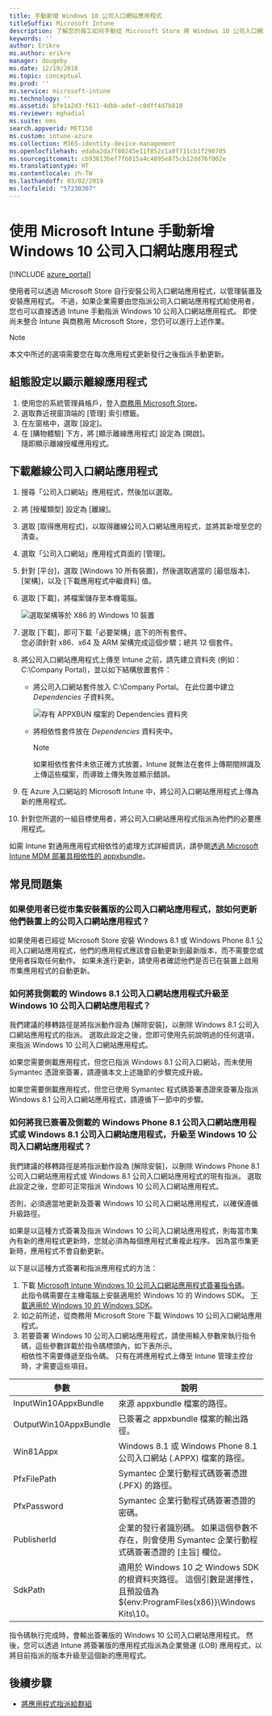 ```yaml
---
title: 手動新增 Windows 10 公司入口網站應用程式
titleSuffix: Microsoft Intune
description: 了解您的員工如何手動從 Microsoft Store 將 Windows 10 公司入口網站應用程式新增到他們的電腦上。
keywords: ''
author: Erikre
ms.author: erikre
manager: dougeby
ms.date: 12/19/2018
ms.topic: conceptual
ms.prod: ''
ms.service: microsoft-intune
ms.technology: ''
ms.assetid: bfe1a2d3-f611-4dbb-adef-c0dff4d7b810
ms.reviewer: mghadial
ms.suite: ems
search.appverid: MET150
ms.custom: intune-azure
ms.collection: M365-identity-device-management
ms.openlocfilehash: edaba2da7f80245e11f852c1a8f711cb1f290705
ms.sourcegitcommit: cb93613bef7f6015a4c4095e875cb12dd76f002e
ms.translationtype: HT
ms.contentlocale: zh-TW
ms.lasthandoff: 03/02/2019
ms.locfileid: "57230307"
---
```

# <a name="manually-add-the-windows-10-company-portal-app-by-using-microsoft-intune"></a>使用 Microsoft Intune 手動新增 Windows 10 公司入口網站應用程式

[!INCLUDE [azure_portal](./includes/azure_portal.md)]

使用者可以透過 Microsoft Store 自行安裝公司入口網站應用程式，以管理裝置及安裝應用程式。 不過，如果企業需要由您指派公司入口網站應用程式給使用者，您也可以直接透過 Intune 手動指派 Windows 10 公司入口網站應用程式。 即使尚未整合 Intune 與商務用 Microsoft Store，您仍可以進行上述作業。

 > [!NOTE]
 > 本文中所述的選項需要您在每次應用程式更新發行之後指派手動更新。

## <a name="configure-settings-to-show-offline-apps"></a>組態設定以顯示離線應用程式
1. 使用您的系統管理員帳戶，登入[商務用 Microsoft Store](https://www.microsoft.com/business-store)。
2. 選取靠近視窗頂端的 [管理] 索引標籤。
3. 在左窗格中，選取 [設定]。
4. 在 [購物體驗] 下方，將 [顯示離線應用程式] 設定為 [開啟]。  
    隨即顯示離線授權應用程式。

## <a name="download-the-offline-company-portal-app"></a>下載離線公司入口網站應用程式
1. 搜尋「公司入口網站」應用程式，然後加以選取。
2. 將 [授權類型] 設定為 [離線]。
3. 選取 [取得應用程式]，以取得離線公司入口網站應用程式，並將其新增至您的清查。
4. 選取「公司入口網站」應用程式頁面的 [管理]。
5. 針對 [平台]，選取 [Windows 10 所有裝置]，然後選取適當的 [最低版本]、[架構]，以及 [下載應用程式中繼資料] 值。 
6. 選取 [下載]，將檔案儲存至本機電腦。

    ![選取架構等於 X86 的 Windows 10 裝置](./media/Win10CP-all-devices.png)

7. 選取 [下載]，即可下載「必要架構」底下的所有套件。  
    您必須針對 x86、x64 及 ARM 架構完成這個步驟；總共 12 個套件。
8. 將公司入口網站應用程式上傳至 Intune 之前，請先建立資料夾 (例如：C:\Company Portal)，並以如下結構放置套件：
   - 將公司入口網站套件放入 C:\Company Portal。 在此位置中建立 *Dependencies* 子資料夾。  

     ![存有 APPXBUN 檔案的 Dependencies 資料夾](./media/Win10CP-Dependencies-save.png)

   - 將相依性套件放在 *Dependencies* 資料夾中。 

     > [!NOTE]
     > 如果相依性套件未依正確方式放置，Intune 就無法在套件上傳期間辨識及上傳這些檔案，而導致上傳失敗並顯示錯誤。

9. 在 Azure 入口網站的 Microsoft Intune 中，將公司入口網站應用程式上傳為新的應用程式。 
10. 針對您所選的一組目標使用者，將公司入口網站應用程式指派為他們的必要應用程式。  

如需 Intune 對通用應用程式相依性的處理方式詳細資訊，請參閱[透過 Microsoft Intune MDM 部署具相依性的 appxbundle](https://blogs.technet.microsoft.com/configmgrdogs/2016/11/30/deploying-an-appxbundle-with-dependencies-via-microsoft-intune-mdm/)。  

## <a name="frequently-asked-questions"></a>常見問題集 
### <a name="how-do-i-update-the-company-portal-app-on-my-users-devices-if-they-have-already-installed-the-older-apps-from-the-store"></a>如果使用者已從市集安裝舊版的公司入口網站應用程式，該如何更新他們裝置上的公司入口網站應用程式？
如果使用者已經從 Microsoft Store 安裝 Windows 8.1 或 Windows Phone 8.1 公司入口網站應用程式，他們的應用程式應該會自動更新到最新版本，而不需要您或使用者採取任何動作。 如果未進行更新，請使用者確認他們是否已在裝置上啟用市集應用程式的自動更新。   

### <a name="how-do-i-upgrade-my-sideloaded-windows-81-company-portal-app-to-the-windows-10-company-portal-app"></a>如何將我側載的 Windows 8.1 公司入口網站應用程式升級至 Windows 10 公司入口網站應用程式？
我們建議的移轉路徑是將指派動作設為 [解除安裝]，以刪除 Windows 8.1 公司入口網站應用程式的指派。 選取此設定之後，您即可使用先前說明過的任何選項，來指派 Windows 10 公司入口網站應用程式。  

如果您需要側載應用程式，但您已指派 Windows 8.1 公司入口網站，而未使用 Symantec 憑證來簽署，請遵循本文上述幾節的步驟完成升級。

如果您需要側載應用程式，但您已使用 Symantec 程式碼簽署憑證來簽署及指派 Windows 8.1 公司入口網站應用程式，請遵循下一節中的步驟。

### <a name="how-do-i-upgrade-my-signed-and-sideloaded-windows-phone-81-company-portal-app-or-windows-81-company-portal-app-to-the-windows-10-company-portal-app"></a>如何將我已簽署及側載的 Windows Phone 8.1 公司入口網站應用程式或 Windows 8.1 公司入口網站應用程式，升級至 Windows 10 公司入口網站應用程式？
我們建議的移轉路徑是將指派動作設為 [解除安裝]，以刪除 Windows Phone 8.1 公司入口網站應用程式或 Windows 8.1 公司入口網站應用程式的現有指派。 選取此設定之後，您即可正常指派 Windows 10 公司入口網站應用程式。  

否則，必須適當地更新及簽署 Windows 10 公司入口網站應用程式，以確保遵循升級路徑。  

如果是以這種方式簽署及指派 Windows 10 公司入口網站應用程式，則每當市集內有新的應用程式更新時，您就必須為每個應用程式重複此程序。 因為當市集更新時，應用程式不會自動更新。  

以下是以這種方式簽署和指派應用程式的方法：

1. 下載 [Microsoft Intune Windows 10 公司入口網站應用程式簽署指令碼](https://aka.ms/win10cpscript)。  
    此指令碼需要在主機電腦上安裝適用於 Windows 10 的 Windows SDK。 [下載適用於 Windows 10 的 Windows SDK](https://go.microsoft.com/fwlink/?LinkId=619296)。
2. 如之前所述，從商務用 Microsoft Store 下載 Windows 10 公司入口網站應用程式。  
3. 若要簽署 Windows 10 公司入口網站應用程式，請使用輸入參數來執行指令碼，這些參數詳載於指令碼標頭內，如下表所示。  
    相依性不需要傳遞至指令碼。 只有在將應用程式上傳至 Intune 管理主控台時，才需要這些項目。

| 參數 |  說明  |
|---|---|
| InputWin10AppxBundle  |  來源 appxbundle 檔案的路徑。 |
| OutputWin10AppxBundle | 已簽署之 appxbundle 檔案的輸出路徑。 
| Win81Appx  | Windows 8.1 或 Windows Phone 8.1 公司入口網站 (.APPX) 檔案的路徑。 |
| PfxFilePath  |  Symantec 企業行動程式碼簽署憑證 (.PFX) 的路徑。  |
| PfxPassword  | Symantec 企業行動程式碼簽署憑證的密碼。 |
| PublisherId | 企業的發行者識別碼。 如果這個參數不存在，則會使用 Symantec 企業行動程式碼簽署憑證的 [主旨] 欄位。 |
| SdkPath | 適用於 Windows 10 之 Windows SDK 的根資料夾路徑。 這個引數是選擇性，且預設值為 ${env:ProgramFiles(x86)}\Windows Kits\10。  |

指令碼執行完成時，會輸出簽署版的 Windows 10 公司入口網站應用程式。 然後，您可以透過 Intune 將簽署版的應用程式指派為企業營運 (LOB) 應用程式，以將目前指派的版本升級至這個新的應用程式。  

## <a name="next-steps"></a>後續步驟

- [將應用程式指派給群組](apps-deploy.md)


